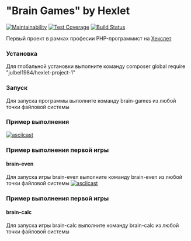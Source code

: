 # "Brain Games" by Hexlet

[![Maintainability](https://api.codeclimate.com/v1/badges/21fd494612748365e8aa/maintainability)](https://codeclimate.com/github/julbel1984/project-lvl1-s408/maintainability)
[![Test Coverage](https://api.codeclimate.com/v1/badges/21fd494612748365e8aa/test_coverage)](https://codeclimate.com/github/julbel1984/project-lvl1-s408/test_coverage)
[![Build Status](https://travis-ci.org/julbel1984/project-lvl1-s408.svg?branch=master)](https://travis-ci.org/julbel1984/project-lvl1-s408)

Первый проект в рамках професии PHP-программист на [Хекслет](https://ru.hexlet.io/professions/php)

### Установка

Для глобальной установки выполните команду composer global require "julbel1984/hexlet-project-1"


### Запуск

Для запуска программы выполните команду brain-games из любой точки файловой системы

### Пример выполнения

[![asciicast](https://asciinema.org/a/220125.svg)](https://asciinema.org/a/220125)

### Пример выполнения первой игры
#### brain-even
Для запуска игры brain-even выполните команду brain-even из любой точки файловой системы
[![asciicast](https://asciinema.org/a/wqx6r0VfrDLcjqjzUewmsqw0E.svg)](https://asciinema.org/a/wqx6r0VfrDLcjqjzUewmsqw0E)

### Пример выполнения первой игры
#### brain-calc
Для запуска игры brain-calc выполните команду brain-calc из любой точки файловой системы